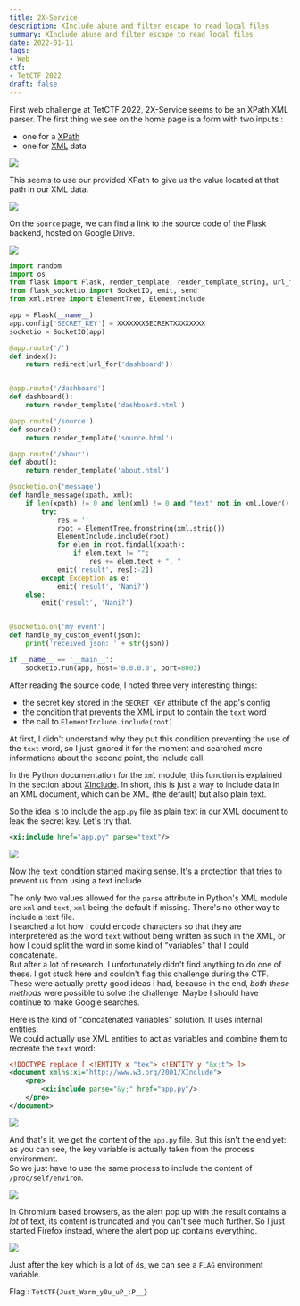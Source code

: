 ```yaml
---
title: 2X-Service
description: XInclude abuse and filter escape to read local files
summary: XInclude abuse and filter escape to read local files
date: 2022-01-11
tags:
- Web
ctf:
- TetCTF 2022
draft: false
---
```


First web challenge at TetCTF 2022, 2X-Service seems to be an XPath XML parser.
The first thing we see on the home page is a form with two inputs :

- one for a [XPath](https://en.wikipedia.org/wiki/XPath)
- one for [XML](https://en.wikipedia.org/wiki/XML) data

![](home.png)

This seems to use our provided XPath to give us the value located at that path in our XML data.

![](example.png)

On the `Source` page, we can find a link to the source code of the Flask backend, hosted on Google Drive.

![](source.png)

```python
import random
import os
from flask import Flask, render_template, render_template_string, url_for, redirect, request
from flask_socketio import SocketIO, emit, send
from xml.etree import ElementTree, ElementInclude

app = Flask(__name__)
app.config['SECRET_KEY'] = XXXXXXXSECREKTXXXXXXXX
socketio = SocketIO(app)

@app.route('/')
def index():
	return redirect(url_for('dashboard'))


@app.route('/dashboard')
def dashboard():
	return render_template('dashboard.html')

@app.route('/source')
def source():
	return render_template('source.html')

@app.route('/about')
def about():
	return render_template('about.html')

@socketio.on('message')
def handle_message(xpath, xml):
	if len(xpath) != 0 and len(xml) != 0 and "text" not in xml.lower():
		try:
			res = ''
			root = ElementTree.fromstring(xml.strip())
			ElementInclude.include(root)
			for elem in root.findall(xpath):
				if elem.text != "":
					res += elem.text + ", "
			emit('result', res[:-2])
		except Exception as e:
			emit('result', 'Nani?')
	else:
		emit('result', 'Nani?')


@socketio.on('my event')
def handle_my_custom_event(json):
	print('received json: ' + str(json))

if __name__ == '__main__':
	socketio.run(app, host='0.0.0.0', port=8003)
```

After reading the source code, I noted three very interesting things:

- the secret key stored in the `SECRET_KEY` attribute of the app's config
- the condition that prevents the XML input to contain the `text` word
- the call to `ElementInclude.include(root)`

At first, I didn't understand why they put this condition preventing the use of the `text` word, so I just ignored it for the moment and searched more informations about the second point, the include call.

In the Python documentation for the `xml` module, this function is explained in the section about [XInclude](https://docs.python.org/3/library/xml.etree.elementtree.html#xinclude-support). In short, this is just a way to include data in an XML document, which can be XML (the default) but also plain text.

So the idea is to include the `app.py` file as plain text in our XML document to leak the secret key. Let's try that.
```xml
<xi:include href="app.py" parse="text"/>
```

![](nani.png)

Now the `text` condition started making sense. It's a protection that tries to prevent us from using a text include.

The only two values allowed for the `parse` attribute in Python's XML module are `xml` and `text`, `xml` being the default if missing. There's no other way to include a text file.<br/>
I searched a lot how I could encode characters so that they are interpretered as the word `text` without being written as such in the XML, or how I could split the word in some kind of "variables" that I could concatenate.<br/>
But after a lot of research, I unfortunately didn't find anything to do one of these. I got stuck here and couldn't flag this challenge during the CTF.<br/>
These were actually pretty good ideas I had, because in the end, *both these methods* were possible to solve the challenge. Maybe I should have continue to make Google searches.

Here is the kind of "concatenated variables" solution. It uses internal entities.<br/>
We could actually use XML entities to act as variables and combine them to recreate the `text` word:

```xml
<!DOCTYPE replace [ <!ENTITY x "tex"> <!ENTITY y "&x;t"> ]>
<document xmlns:xi="http://www.w3.org/2001/XInclude">
    <pre>
        <xi:include parse="&y;" href="app.py"/>
    </pre>
</document>
```

![](entities.png)

And that's it, we get the content of the `app.py` file. But this isn't the end yet: as you can see, the key variable is actually taken from the process environment.<br/>
So we just have to use the same process to include the content of `/proc/self/environ`.<br/>

![](environ_chromium.png)

In Chromium based browsers, as the alert pop up with the result contains a *lot* of text, its content is truncated and you can't see much further. So I just started Firefox instead, where the alert pop up contains everything.

![](environ_firefox.png)

Just after the key which is a lot of `d`s, we can see a `FLAG` environment variable.

Flag : `TetCTF{Just_Warm_y0u_uP_:P__}`